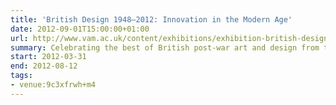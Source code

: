 ```yaml
---
title: 'British Design 1948–2012: Innovation in the Modern Age'
date: 2012-09-01T15:00:00+01:00
url: http://www.vam.ac.uk/content/exhibitions/exhibition-british-design/
summary: Celebrating the best of British post-war art and design from the 1948 ‘Austerity Games’ to the present day.
start: 2012-03-31
end: 2012-08-12
tags:
- venue:9c3xfrwh+m4
---
```

